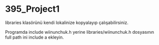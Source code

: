 # 395_Project1

libraries klasörünü kendi lokalinize kopyalayıp çalışabilirsiniz.

Programda include wiinunchuk.h yerine libraries/wiinunchuk.h dosyasının full path ini include a ekleyin.